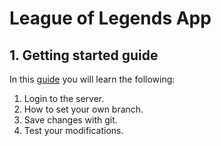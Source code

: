 # League of Legends App

## 1. Getting started guide
In this [guide](https://github.com/Choreza/LeagueofLegendsApp/blob/master/guide/gettingstartedguide.md) you will learn the following:
1. Login to the server.
2. How to set your own branch.
3. Save changes with git.
4. Test your modifications.
